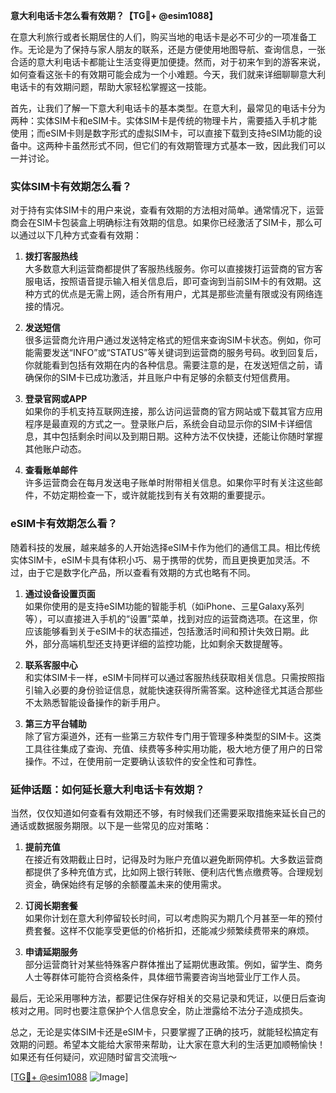 **意大利电话卡怎么看有效期？【TG💪+ @esim1088】**

在意大利旅行或者长期居住的人们，购买当地的电话卡是必不可少的一项准备工作。无论是为了保持与家人朋友的联系，还是方便使用地图导航、查询信息，一张合适的意大利电话卡都能让生活变得更加便捷。然而，对于初来乍到的游客来说，如何查看这张卡的有效期可能会成为一个小难题。今天，我们就来详细聊聊意大利电话卡的有效期问题，帮助大家轻松掌握这一技能。

首先，让我们了解一下意大利电话卡的基本类型。在意大利，最常见的电话卡分为两种：实体SIM卡和eSIM卡。实体SIM卡是传统的物理卡片，需要插入手机才能使用；而eSIM卡则是数字形式的虚拟SIM卡，可以直接下载到支持eSIM功能的设备中。这两种卡虽然形式不同，但它们的有效期管理方式基本一致，因此我们可以一并讨论。

### 实体SIM卡有效期怎么看？

对于持有实体SIM卡的用户来说，查看有效期的方法相对简单。通常情况下，运营商会在SIM卡包装盒上明确标注有效期的信息。如果你已经激活了SIM卡，那么可以通过以下几种方式查看有效期：

1. **拨打客服热线**  
   大多数意大利运营商都提供了客服热线服务。你可以直接拨打运营商的官方客服电话，按照语音提示输入相关信息后，即可查询到当前SIM卡的有效期。这种方式的优点是无需上网，适合所有用户，尤其是那些流量有限或没有网络连接的情况。

2. **发送短信**  
   很多运营商允许用户通过发送特定格式的短信来查询SIM卡状态。例如，你可能需要发送“INFO”或“STATUS”等关键词到运营商的服务号码。收到回复后，你就能看到包括有效期在内的各种信息。需要注意的是，在发送短信之前，请确保你的SIM卡已成功激活，并且账户中有足够的余额支付短信费用。

3. **登录官网或APP**  
   如果你的手机支持互联网连接，那么访问运营商的官方网站或下载其官方应用程序是最直观的方式之一。登录账户后，系统会自动显示你的SIM卡详细信息，其中包括剩余时间以及到期日期。这种方法不仅快捷，还能让你随时掌握其他账户动态。

4. **查看账单邮件**  
   许多运营商会在每月发送电子账单时附带相关信息。如果你平时有关注这些邮件，不妨定期检查一下，或许就能找到有关有效期的重要提示。

### eSIM卡有效期怎么看？

随着科技的发展，越来越多的人开始选择eSIM卡作为他们的通信工具。相比传统实体SIM卡，eSIM卡具有体积小巧、易于携带的优势，而且更换更加灵活。不过，由于它是数字化产品，所以查看有效期的方式也略有不同。

1. **通过设备设置页面**  
   如果你使用的是支持eSIM功能的智能手机（如iPhone、三星Galaxy系列等），可以直接进入手机的“设置”菜单，找到对应的运营商选项。在这里，你应该能够看到关于eSIM卡的状态描述，包括激活时间和预计失效日期。此外，部分高端机型还支持更详细的监控功能，比如剩余天数提醒等。

2. **联系客服中心**  
   和实体SIM卡一样，eSIM卡同样可以通过客服热线获取相关信息。只需按照指引输入必要的身份验证信息，就能快速获得所需答案。这种途径尤其适合那些不太熟悉智能设备操作的新手用户。

3. **第三方平台辅助**  
   除了官方渠道外，还有一些第三方软件专门用于管理多种类型的SIM卡。这类工具往往集成了查询、充值、续费等多种实用功能，极大地方便了用户的日常操作。不过，在使用前一定要确认该软件的安全性和可靠性。

### 延伸话题：如何延长意大利电话卡有效期？

当然，仅仅知道如何查看有效期还不够，有时候我们还需要采取措施来延长自己的通话或数据服务期限。以下是一些常见的应对策略：

1. **提前充值**  
   在接近有效期截止日时，记得及时为账户充值以避免断网停机。大多数运营商都提供了多种充值方式，比如网上银行转账、便利店代售点缴费等。合理规划资金，确保始终有足够的余额覆盖未来的使用需求。

2. **订阅长期套餐**  
   如果你计划在意大利停留较长时间，可以考虑购买为期几个月甚至一年的预付费套餐。这样不仅能享受更低的价格折扣，还能减少频繁续费带来的麻烦。

3. **申请延期服务**  
   部分运营商针对某些特殊客户群体推出了延期优惠政策。例如，留学生、商务人士等群体可能符合资格条件，具体细节需要咨询当地营业厅工作人员。

最后，无论采用哪种方法，都要记住保存好相关的交易记录和凭证，以便日后查询核对之用。同时也要注意保护个人信息安全，防止泄露给不法分子造成损失。

总之，无论是实体SIM卡还是eSIM卡，只要掌握了正确的技巧，就能轻松搞定有效期的问题。希望本文能给大家带来帮助，让大家在意大利的生活更加顺畅愉快！如果还有任何疑问，欢迎随时留言交流哦～

[[TG💪+ @esim1088](https://t.me/s/esim1088) ![Image](https://i.postimg.cc/4NQfJmqS/Snipaste-2025-05-13-00-14-12.png)]